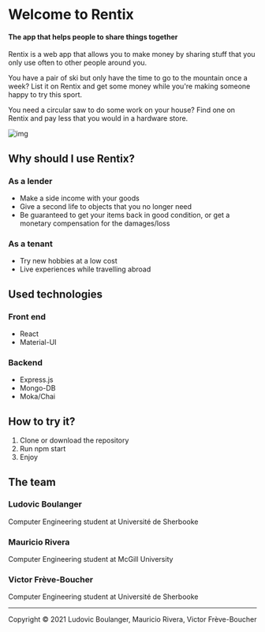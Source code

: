 # Welcome to Rentix

#### The app that helps people to share things together
Rentix is a web app that allows you to make money by sharing 
stuff that you only use often to other people around you. 

You have a pair of ski but only have the time to go to the mountain once a week? 
List it on Rentix and get some money while you're making someone happy to try this sport.

You need a circular saw to do some work on your house? Find one on Rentix and pay less that you would in a hardware store.

![img](https://i.imgur.com/59SHnNZ.png)

## Why should I use Rentix?

### As a lender
- Make a side income with your goods
- Give a second life to objects that you no longer need 
- Be guaranteed to get your items back in good condition, or get a monetary compensation for the damages/loss

### As a tenant
- Try new hobbies at a low cost
- Live experiences while travelling abroad

## Used technologies
### Front end
- React
- Material-UI

### Backend
- Express.js
- Mongo-DB
- Moka/Chai

## How to try it?
1. Clone or download the repository
2. Run npm start
3. Enjoy

## The team

### Ludovic Boulanger
Computer Engineering student at Université de Sherbooke

### Mauricio Rivera
Computer Engineering student at McGill University

### Victor Frève-Boucher
Computer Engineering student at Université de Sherbooke
___
Copyright © 2021 Ludovic Boulanger, Mauricio Rivera, Victor Frève-Boucher
